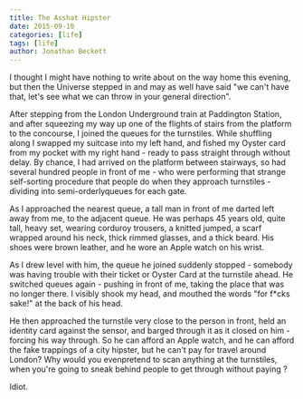 ```yaml
---
title: The Asshat Hipster
date: 2015-09-10
categories: [life]
tags: [life]
author: Jonathan Beckett
---
```


I thought I might have nothing to write about on the way home this evening, but then the Universe stepped in and may as well have said "we can't have that, let's see what we can throw in your general direction".

After stepping from the London Underground train at Paddington Station, and after squeezing my way up one of the flights of stairs from the platform to the concourse, I joined the queues for the turnstiles. While shuffling along I swapped my suitcase into my left hand, and fished my Oyster card from my pocket with my right hand - ready to pass straight through without delay. By chance, I had arrived on the platform between stairways, so had several hundred people in front of me - who were performing that strange self-sorting procedure that people do when they approach turnstiles - dividing into semi-orderlyqueues for each gate.

As I approached the nearest queue, a tall man in front of me darted left away from me, to the adjacent queue. He was perhaps 45 years old, quite tall, heavy set, wearing corduroy trousers, a knitted jumped, a scarf wrapped around his neck, thick rimmed glasses, and a thick beard. His shoes were brown leather, and he wore an Apple watch on his wrist.

As I drew level with him, the queue he joined suddenly stopped - somebody was having trouble with their ticket or Oyster Card at the turnstile ahead. He switched queues again - pushing in front of me, taking the place that was no longer there. I visibly shook my head, and mouthed the words "for f*cks sake!" at the back of his head.

He then approached the turnstile very close to the person in front, held an identity card against the sensor, and barged through it as it closed on him - forcing his way through. So he can afford an Apple watch, and he can afford the fake trappings of a city hipster, but he can't pay for travel around London? Why would you evenpretend to scan anything at the turnstiles, when you're going to sneak behind people to get through without paying ?

Idiot.